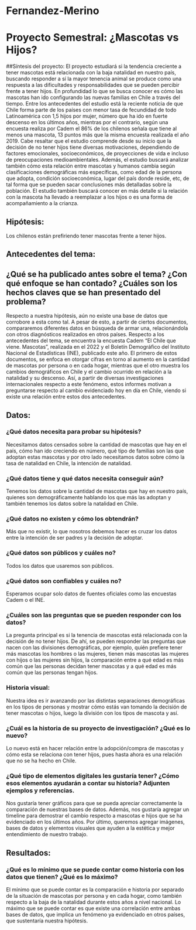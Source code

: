 # Fernandez-Merino
# Proyecto Semestral: ¿Mascotas vs Hijos?

##Síntesis del proyecto:
El proyecto estudiará si la tendencia creciente a tener mascotas está relacionada con la baja natalidad en nuestro país, buscando responder a sí la mayor tenencia animal se produce como una respuesta a las dificultades y responsabilidades que se pueden percibir frente a tener hijos. En profundidad lo que se busca conocer es cómo las mascotas han ido configurando las nuevas familias en Chile a través del tiempo.
Entre los antecedentes del estudio está la reciente noticia de que Chile forma parte de los países con menor tasa de fecundidad de todo Latinoamérica con 1,5 hijos por mujer, número que ha ido en fuerte descenso en los últimos años, mientras por el contrario, según una encuesta realiza por Cadem el 86% de los chilenos señala que tiene al menos una mascota, 13 puntos más que la misma encuesta realizada el año  2019.
Cabe resaltar que el estudio comprende desde su inicio que la decisión de no tener hijos tiene diversas motivaciones, dependiendo de factores emocionales, socioeconómicos, de proyecciones de vida e incluso de preocupaciones medioambientales. Además, el estudio buscará analizar también cómo esta relación entre mascotas y humanos cambia según clasificaciones demográficas más específicas, como edad de la persona que adopta, condición socioeconómica, lugar del país donde reside, etc, de tal forma que se pueden sacar conclusiones más detalladas sobre la población. El estudio también buscará conocer en más detalle si la relación con la mascota ha llevado a  reemplazar a los hijos o es una forma de acompañamiento a la crianza. 

## Hipótesis:
Los chilenos están prefiriendo tener mascotas frente a tener hijos. 

## Antecedentes del tema:
## ¿Qué se ha publicado antes sobre el tema? ¿Con qué enfoque se han contado? ¿Cuáles son los hechos claves que se han presentado del problema?
Respecto a nuestra hipótesis, aún no existe una base de datos que corrobore a esta como tal. A pesar de esto, a partir de ciertos documentos, compararemos diferentes datos en búsqueda de armar una, relacionándola con otros diagnósticos realizados en otros países. 
Respecto a los antecedentes del tema, se encuentra la encuesta Cadem “El Chile que viene. Mascotas”, realizada en el 2022 y el Boletín Demográfico del Instituto Nacional de Estadísticas (INE), publicado este año. 
El primero de estos documentos, se enfoca en otorgar cifras en torno al aumento en la cantidad de mascotas por persona o en cada hogar, mientras que el otro muestra los cambios demográficos en Chile y el cambio ocurrido en relación a la natalidad y su descenso. 
Así, a partir de diversas investigaciones internacionales respecto a este fenómeno, estos informes motivan a preguntarse respecto al cambio evidenciado hoy en día en Chile, viendo si existe una relación entre estos dos antecedentes. 

## Datos: 
### ¿Qué datos necesita para probar su hipótesis?
Necesitamos datos censados sobre la cantidad de mascotas que hay en el país, cómo han ido creciendo en número, qué tipo de familias son las que adoptan estas mascotas y por otro lado necesitamos datos sobre cómo la tasa de natalidad en Chile, la intención de natalidad. 

### ¿Qué datos tiene y qué datos necesita conseguir aún? 
Tenemos los datos sobre la cantidad de mascotas que hay en nuestro país, quienes son demográficamente hablando los que más las adoptan y también tenemos los datos sobre la natalidad en Chile. 

### ¿Qué datos no existen y cómo los obtendrán?
Más que no existir, lo que nosotros debemos hacer es cruzar los datos entre la intención de ser padres y la decisión de adoptar.  

### ¿Qué datos son públicos y cuáles no?  
Todos los datos que usaremos son públicos. 

### ¿Qué datos son confiables y cuáles no?
Esperamos ocupar solo datos de fuentes oficiales como las encuestas Cadem o el INE.

### ¿Cuáles son las preguntas que se pueden responder con los datos?
La pregunta principal es si la tenencia de mascotas está relacionada con la decisión de no tener hijos. De ahí, se pueden responder las preguntas que nacen con las divisiones demográficas, por ejemplo, quién prefiere tener más mascotas los hombres o las mujeres, tienen más mascotas las mujeres con hijos o las mujeres sin hijos, la comparación entre a qué edad es más común que las personas decidan tener mascotas y a qué edad es más común que las personas tengan hijos. 

### Historia visual: 
Nuestra idea es ir avanzando por las distintas separaciones demográficas en los tipos de personas y mostrar cómo estás van tomando la decisión de tener mascotas o hijos, luego la división con los tipos de mascota y así. 

### ¿Cuál es la historia de su proyecto de investigación? ¿Qué es lo nuevo?
Lo nuevo está en hacer relación entre la adopción/compra de mascotas y cómo esta se relaciona con tener hijos, pues hasta ahora es una relación que no se ha hecho en Chile.

### ¿Qué tipo de elementos digitales les gustaría tener? ¿Cómo esos elementos ayudarán a contar su historia? Adjunten ejemplos y referencias.
Nos gustaría tener gráficos para que se pueda apreciar correctamente la comparación de nuestras bases de datos. Además, nos gustaría agregar un timeline para demostrar el cambio respecto a mascotas e hijos que se ha evidenciado en los últimos años. Por último, queremos agregar imágenes, bases de datos y elementos visuales que ayuden a la estética y mejor entendimiento de nuestro trabajo. 

## Resultados:
### ¿Qué es lo mínimo que se puede contar como historia con los datos que tienen? ¿Qué es lo máximo?
El mínimo que se puede contar es la comparación e historia por separado de la situación de mascotas por persona y en cada hogar, como también respecto a la baja de la natalidad durante estos años a nivel nacional. Lo máximo que se puede contar es que existe una correlación entre ambas bases de datos, que implica un fenómeno ya evidenciado en otros países, que sustentaría nuestra hipótesis. 




